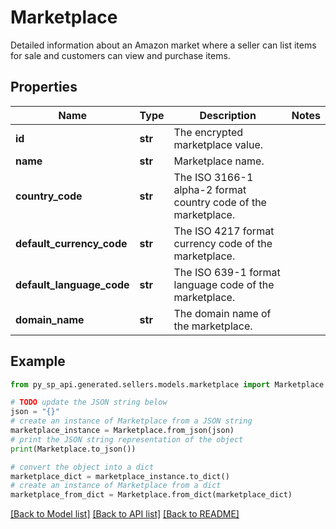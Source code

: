 # Marketplace

Detailed information about an Amazon market where a seller can list items for sale and customers can view and purchase items.

## Properties

Name | Type | Description | Notes
------------ | ------------- | ------------- | -------------
**id** | **str** | The encrypted marketplace value. | 
**name** | **str** | Marketplace name. | 
**country_code** | **str** | The ISO 3166-1 alpha-2 format country code of the marketplace. | 
**default_currency_code** | **str** | The ISO 4217 format currency code of the marketplace. | 
**default_language_code** | **str** | The ISO 639-1 format language code of the marketplace. | 
**domain_name** | **str** | The domain name of the marketplace. | 

## Example

```python
from py_sp_api.generated.sellers.models.marketplace import Marketplace

# TODO update the JSON string below
json = "{}"
# create an instance of Marketplace from a JSON string
marketplace_instance = Marketplace.from_json(json)
# print the JSON string representation of the object
print(Marketplace.to_json())

# convert the object into a dict
marketplace_dict = marketplace_instance.to_dict()
# create an instance of Marketplace from a dict
marketplace_from_dict = Marketplace.from_dict(marketplace_dict)
```
[[Back to Model list]](../README.md#documentation-for-models) [[Back to API list]](../README.md#documentation-for-api-endpoints) [[Back to README]](../README.md)


